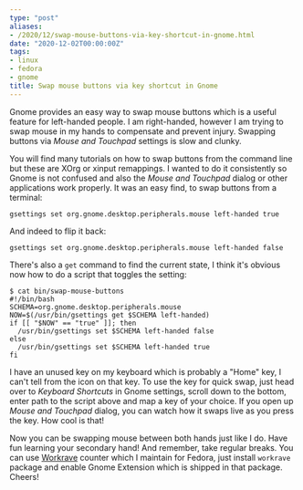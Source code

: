 ```yaml
---
type: "post"
aliases:
- /2020/12/swap-mouse-buttons-via-key-shortcut-in-gnome.html
date: "2020-12-02T00:00:00Z"
tags:
- linux
- fedora
- gnome
title: Swap mouse buttons via key shortcut in Gnome
---
```


Gnome provides an easy way to swap mouse buttons which is a useful feature for
left-handed people. I am right-handed, however I am trying to swap mouse in my
hands to compensate and prevent injury. Swapping buttons via *Mouse and
Touchpad* settings is slow and clunky.

You will find many tutorials on how to swap buttons from the command line but
these are XOrg or xinput remappings. I wanted to do it consistently so Gnome is
not confused and also the *Mouse and Touchpad* dialog or other applications
work properly. It was an easy find, to swap buttons from a terminal:

    gsettings set org.gnome.desktop.peripherals.mouse left-handed true

And indeed to flip it back:

    gsettings set org.gnome.desktop.peripherals.mouse left-handed false

There's also a `get` command to find the current state, I think it's obvious
now how to do a script that toggles the setting:

    $ cat bin/swap-mouse-buttons
    #!/bin/bash
    SCHEMA=org.gnome.desktop.peripherals.mouse
    NOW=$(/usr/bin/gsettings get $SCHEMA left-handed)
    if [[ "$NOW" == "true" ]]; then
      /usr/bin/gsettings set $SCHEMA left-handed false
    else
      /usr/bin/gsettings set $SCHEMA left-handed true
    fi

I have an unused key on my keyboard which is probably a "Home" key, I can't
tell from the icon on that key. To use the key for quick swap, just head over
to *Keyboard Shortcuts* in Gnome settings, scroll down to the bottom, enter
path to the script above and map a key of your choice. If you open up *Mouse
and Touchpad* dialog, you can watch how it swaps live as you press the key.
How cool is that!

Now you can be swapping mouse between both hands just like I do. Have fun
learning your secondary hand! And remember, take regular breaks. You can use
[Workrave](https://workrave.org) counter which I maintain for Fedora, just
install `workrave` package and enable Gnome Extension which is shipped in that
package. Cheers!
